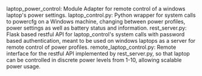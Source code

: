 laptop_power_control:
	Module
		Adapter for remote control of a windows laptop's power settings.
		laptop_control.py:
			Python wrapper for system calls to powercfg on a Windows machine, changing between power profiles, power settings as well as battery status and information. 
		rest_server.py:
			Flask based restful API for laptop_control's system calls with password based authentication, meant to be used on windows laptops as a server for remote control of power profiles. 
		remote_laptop_control.py:
			Remote interface for the restful API implemented by rest_server.py, so that laptop can be controlled in discrete power levels from 1-10, allowing scalable power usage. 
